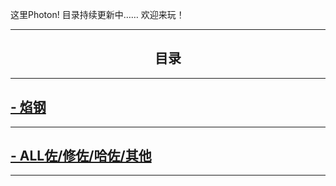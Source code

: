 这里Photon!
目录持续更新中……
欢迎来玩！

---
## <center> 目录 </center>
---
## [- 焰钢](https://thisisphoton.github.io/Stories-of-RoyEd/royed.html)
---
## [- ALL佐/修佐/哈佐/其他](https://thisisphoton.github.io/Stories-of-RoyEd/AllRoy.html)
---
